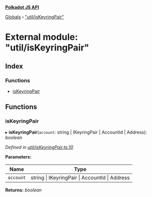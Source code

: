 **[Polkadot JS API](../README.md)**

[Globals](../globals.md) › ["util/isKeyringPair"](_util_iskeyringpair_.md)

# External module: "util/isKeyringPair"

## Index

### Functions

* [isKeyringPair](_util_iskeyringpair_.md#iskeyringpair)

## Functions

###  isKeyringPair

▸ **isKeyringPair**(`account`: string | IKeyringPair | AccountId | Address): *boolean*

*Defined in [util/isKeyringPair.ts:10](https://github.com/polkadot-js/api/blob/aebe56f/packages/api/src/util/isKeyringPair.ts#L10)*

**Parameters:**

Name | Type |
------ | ------ |
`account` | string \| IKeyringPair \| AccountId \| Address |

**Returns:** *boolean*